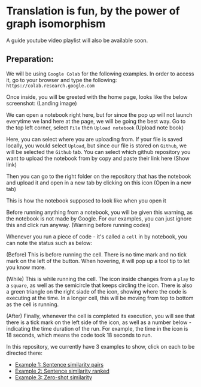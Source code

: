 # Translation is fun, by the power of graph isomorphism

A guide youtube video playlist  will also be available soon.

## Preparation:
We will be using `Google Colab` for the following examples. In order to access it, go to your browser and type the following:  
`https://colab.research.google.com`

Once inside, you will be greeted with the home page, looks like the below screenshot:
(Landing image)

We can open a notebook right here, but for since the pop up will not launch everytime we land here at the page, we will be going the best way. 
Go to the top left corner, select `File` then `Upload notebook`
(Upload note book)

Here, you can select where you are uploading from. If your file is saved locally, you would select `Upload`, but since our file is stored on `Github`, we will be selected the `Github` tab. You can select which github repository you want to upload the notebook from by copy and paste their link here
(Show link)

Then you can go to the right folder on the repository that has the notebook and upload it and open in a new tab by clicking on this icon
(Open in a new tab)

This is how the notebook supposed to look like when you open it

Before running anything from a notebook, you will be given this warning, as the notebook is not made by Google. For our examples, you can just ignore this and click run anyway.
(Warning before running codes)

Whenever you run a piece of code - it's called a `cell` in by notebook, you can note the status such as below:

(Before)
This is before running the cell. There is no time mark and no tick mark on the left of the button. When hovering, it will pop up a tool tip to let you know more. 

(While)
This is while running the cell. The icon inside changes from a `play` to a `square`, as well as the semicircle that keeps circling the icon. There is also a green triangle on the right siade of the icon, showing where the code is executing at the time. In a longer cell, this will be moving from top to bottom as the cell is running. 

(After)
Finally, whenever the cell is completed its execution, you will see that there is a tick mark on the left side of the icon, as well as a number below - indicating the time duration of the run. For example, the time in the icon is 18 seconds, which means the code took 18 seconds to run. 

In this repository, we currently have 3 examples to show, click on each to be directed there:
- [Example 1: Sentence similarity pairs](https://github.com/agiga-quanta/Translation-is-fun#example-1-sentence-similarity-pairs)
- [Example 2: Sentence similarity ranked](https://github.com/agiga-quanta/Translation-is-fun#example-2-sentence-similarity-ranked) 
- [Example 3: Zero-shot similarity](https://github.com/agiga-quanta/Translation-is-fun#example-3-zero-shot-similarity) 


